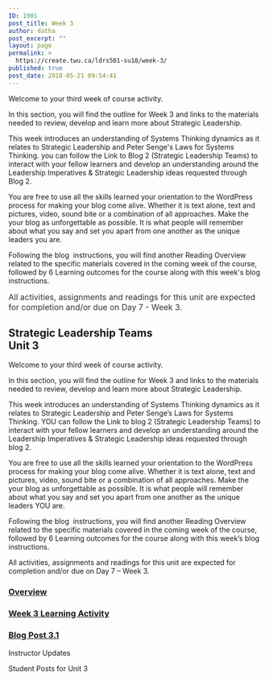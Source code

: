 ```yaml
---
ID: 1901
post_title: Week 3
author: datha
post_excerpt: ""
layout: page
permalink: >
  https://create.twu.ca/ldrs501-su18/week-3/
published: true
post_date: 2018-05-21 09:54:41
---
```

Welcome to your third week of course activity.

In this section, you will find the outline for Week 3 and links to the materials needed to review, develop and learn more about Strategic Leadership.

This week introduces an understanding of Systems Thinking dynamics as it relates to Strategic Leadership and Peter Senge's Laws for Systems Thinking. you can follow the Link to Blog 2 (Strategic Leadership Teams) to interact with your fellow learners and develop an understanding around the Leadership Imperatives &amp; Strategic Leadership ideas requested through Blog 2.

You are free to use all the skills learned your orientation to the WordPress process for making your blog come alive. Whether it is text alone, text and pictures, video, sound bite or a combination of all approaches. Make the your blog as unforgettable as possible. It is what people will remember about what you say and set you apart from one another as the unique leaders you are.

Following the blog  instructions, you will find another Reading Overview related to the specific materials covered in the coming week of the course, followed by 6 Learning outcomes for the course along with this week's blog instructions.

<span style="float: none;background-color: transparent;color: #333333;cursor: text;font-family: -apple-system,BlinkMacSystemFont,'Segoe UI',Roboto,Oxygen-Sans,Ubuntu,Cantarell,'Helvetica Neue',sans-serif;font-size: 16px;font-style: normal;font-variant: normal;font-weight: 400;letter-spacing: normal;text-align: left;text-decoration: none;text-indent: 0px">All activities, assignments and readings for this unit are expected for completion and/or due on Day 7 - Week 3.</span>

<!--themify_builder_static--><h2>Strategic Leadership Teams<br/>Unit 3</h2>
 <p>Welcome to your third week of course activity.</p><p>In this section, you will find the outline for Week 3 and links to the materials needed to review, develop and learn more about Strategic Leadership.</p><p>This week introduces an understanding of Systems Thinking dynamics as it relates to Strategic Leadership and Peter Senge&#8217;s Laws for Systems Thinking. YOU can follow the Link to blog 2 (Strategic Leadership Teams) to interact with your fellow learners and develop an understanding around the Leadership Imperatives &#038; Strategic Leadership ideas requested through blog 2.</p><p>You are free to use all the skills learned your orientation to the WordPress process for making your blog come alive. Whether it is text alone, text and pictures, video, sound bite or a combination of all approaches. Make the your blog as unforgettable as possible. It is what people will remember about what you say and set you apart from one another as the unique leaders YOU are.</p><p>Following the blog  instructions, you will find another Reading Overview related to the specific materials covered in the coming week of the course, followed by 6 Learning outcomes for the course along with this week&#8217;s blog instructions.</p><p>All activities, assignments and readings for this unit are expected for completion and/or due on Day 7 &#8211; Week 3.</p>

 <a href="https://create.twu.ca/ldrs501-su18/unit-3/" >

 </a>
 <h3><a href="https://create.twu.ca/ldrs501-su18/unit-3/">Overview</a></h3>


 <a href="https://create.twu.ca/ldrs501-su18/unit-3-learning-activities/" >

 </a>
 <h3><a href="https://create.twu.ca/ldrs501-su18/unit-3-learning-activities/">Week 3 Learning Activity</a></h3>


 <a href="https://create.twu.ca/ldrs501-su18/week-3-post-3-1/" >

 </a>
 <h3><a href="https://create.twu.ca/ldrs501-su18/week-3-post-3-1/">Blog Post 3.1</a></h3>


 Instructor Updates

 Student Posts for Unit 3<!--/themify_builder_static-->
